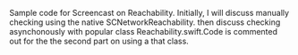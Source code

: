 Sample code for Screencast on Reachability.
Initially, I will discuss manually checking using the native SCNetworkReachability.
then discuss checking asynchonously with popular class Reachability.swift.Code is commented out for the the second part on using a that class.
